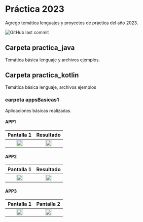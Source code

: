 # Práctica 2023

Agrego temática lenguajes y proyectos de práctica del año 2023.

![GitHub last commit](https://img.shields.io/github/last-commit/jucaicedoa/practica_2023?style=plastic)

## Carpeta practica_java

Temática básica lenguaje y archivos ejemplos. 

## Carpeta practica_kotlin

Temática básica lenguaje, archivos ejemplos

### carpeta appsBasicas1 

Aplicaciones básicas realizadas.

#### APP1
|                              Pantalla 1                               |                                Resultado                                |
|:---------------------------------------------------------------------:|:-----------------------------------------------------------------------:|
| <img src="https://imgur.com/TmAbdea.png" style="height: 50%; width:50%;"/> | <img src="https://imgur.com/1t8kjEx.png" style="height: 50%; width:50%;"/> |

#### APP2
|                              Pantalla 1                               |                                Resultado                                |
|:---------------------------------------------------------------------:|:-----------------------------------------------------------------------:|
| <img src="https://i.imgur.com/pPSRXyN.png" style="height: 50%; width:50%;"/> | <img src="https://i.imgur.com/5mLIkdN.png" style="height: 50%; width:50%;"/> |

#### APP3 
|                              Pantalla 1                               |                                Pantalla 2                                |
|:---------------------------------------------------------------------:|:-----------------------------------------------------------------------:|
| <img src="https://i.imgur.com/PfrySuH.png" style="height: 50%; width:50%;"/> | <img src="https://i.imgur.com/Qvp8Ln2.png" style="height: 50%; width:50%;"/> |